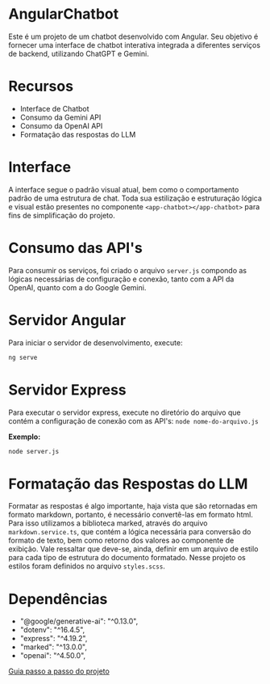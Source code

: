 # AngularChatbot

Este é um projeto de um chatbot desenvolvido com Angular. Seu objetivo é fornecer uma interface de chatbot interativa integrada a diferentes serviços de backend, utilizando ChatGPT e Gemini.

# Recursos

* Interface de Chatbot
* Consumo da Gemini API
* Consumo da OpenAI API
* Formatação das respostas do LLM

# Interface

A interface segue o padrão visual atual, bem como o comportamento padrão de uma estrutura de chat. Toda sua estilização e estruturação lógica e visual estão presentes no componente `<app-chatbot></app-chatbot>` para fins de simplificação do projeto.

# Consumo das API's

Para consumir os serviços, foi criado o arquivo `server.js` compondo as lógicas necessárias de configuração e conexão, tanto com a API da OpenAI, quanto com a do Google Gemini.

# Servidor Angular

Para iniciar o servidor de desenvolvimento, execute:

```bash 
ng serve
```

# Servidor Express

Para executar o servidor express, execute no diretório do arquivo que contém a configuração de conexão com as API's: `node nome-do-arquivo.js`

**Exemplo:**
```bash 
node server.js
```

# Formatação das Respostas do LLM

Formatar as respostas é algo importante, haja vista que são retornadas em formato markdown, portanto, é necessário convertê-las em formato html. Para isso utilizamos a biblioteca marked, através do arquivo `markdown.service.ts`, que contém a lógica necessária para conversão do formato de texto, bem como retorno dos valores ao componente de exibição.
Vale ressaltar que deve-se, ainda, definir em um arquivo de estilo para cada tipo de estrutura do documento formatado. Nesse projeto os estilos foram definidos no arquivo `styles.scss`.

# Dependências

* "@google/generative-ai": "^0.13.0",
* "dotenv": "^16.4.5",
* "express": "^4.19.2",
* "marked": "^13.0.0",
* "openai": "^4.50.0",

[Guia passo a passo do projeto](https://medium.com/@anapaulavieira.ac/criar-chatbot-angular17-openai-gemini-a56176c0b7b1)
